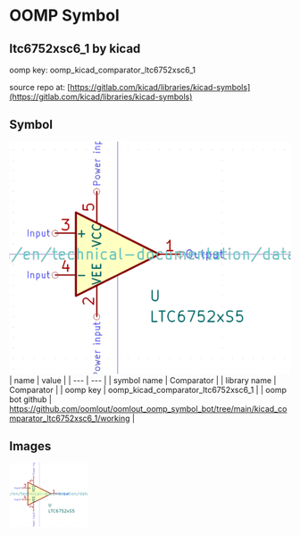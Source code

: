 # OOMP Symbol  
## ltc6752xsc6_1  by kicad  
  
oomp key: oomp_kicad_comparator_ltc6752xsc6_1  
  
source repo at: [https://gitlab.com/kicad/libraries/kicad-symbols](https://gitlab.com/kicad/libraries/kicad-symbols)  
## Symbol  
  
[![working.png](working_600.png)](working.png)  
| name | value | 
| --- | --- | 
| symbol name | Comparator | 
| library name | Comparator | 
| oomp key | oomp_kicad_comparator_ltc6752xsc6_1 | 
| oomp bot github | https://github.com/oomlout/oomlout_oomp_symbol_bot/tree/main/kicad_comparator_ltc6752xsc6_1/working | 
## Images  
  
[![working.png](working_140.png)](working.png)  
